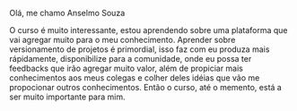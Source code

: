 Olá, me chamo Anselmo Souza

O curso é muito interessante, estou aprendendo sobre uma plataforma que vai agregar muito para o meu conhecimento.
Aprender sobre versionamento de projetos é primordial, isso faz com eu produza mais rápidamente, disponibilize para
a comunidade, onde eu possa ter feedbacks que irão agregar muito valor, além de propiciar mais conhecimentos aos meus
colegas e colher deles idéias que vão me propocionar outros conhecimentos.
Então o curso, até o memento, está a ser muito importante para mim.
